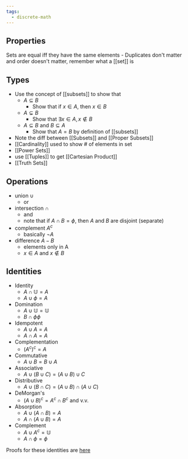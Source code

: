 ```yaml
---
tags:
  - discrete-math
---
```

## Properties
Sets are equal iff they have the same elements
	- Duplicates don't matter and order doesn't matter, remember what a [[set]] is 
## Types
- Use the concept of [[subsets]] to show that 
	- $A\subseteq B$
		- Show that if $x\in A$, then $x\in B$
	- $A\subsetneq B$
		- Show that $\exists x\in A, x\notin B$
	- $A\subseteq B$ and $B \subseteq A$
		- Show that $A=B$ by definition of [[subsets]]
- Note the diff between [[Subsets]] and [[Proper Subsets]]
- [[Cardinality]] used to show # of elements in set
- [[Power Sets]]
- use [[Tuples]] to get [[Cartesian Product]]
- [[Truth Sets]]

## Operations
- union $\cup$
	- or
- intersection $\cap$
	- and
	- note that if $A\cap B = \phi$, then $A$ and $B$ are disjoint (separate)
- complement $A^c$
	- basically $\neg A$
- difference $A-B$
	- elements only in A
	- $x\in A$ and $x\notin B$

## Identities
- Identity
	- $A \cap \mathbb U = A$
	- $A \cup \phi = A$
- Domination
	- $A \cup \mathbb U = \mathbb U$
	- $B \cap \phi \phi$
- Idempotent
	- $A\cup A=A$
	- $A\cap A = A$
- Complementation
	- $(A^c)^c = A$
- Commutative
	- $A\cup B = B\cup A$
- Associative
	- $A\cup (B\cup C) = (A\cup B)\cup C$
- Distributive
	- $A\cup (B\cap C) = (A \cup B)\cap (A\cup C)$
- DeMorgan's
	- $(A\cup B)^c = A^c \cap B^c$ and v.v.
- Absorption
	- $A\cup (A\cap B) = A$
	- $A\cap(A\cup B) = A$
- Complement
	- $A\cup A^c = \mathbb U$
	- $A\cap \phi = \phi$

Proofs for these identities are [here](https://www.youtube.com/watch?v=tRknuaNSlrU&list=PLl-gb0E4MII28GykmtuBXNUNoej-vY5Rz&index=26)